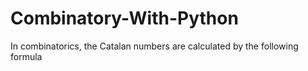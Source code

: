 # Combinatory-With-Python
In combinatorics, the Catalan numbers are calculated by the following formula

